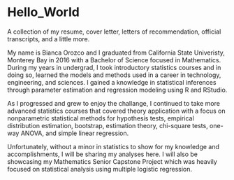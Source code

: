 # Hello_World
A collection of my resume, cover letter, letters of recommendation, official transcripts, and a little more.

My name is Bianca Orozco and I graduated from California State Univeristy, Monterey Bay in 2016 with a Bachelor of Science focused in Mathematics. During my years in undergrad, I took introductory statistics courses and in doing so, learned the models and methods used in a career in technology, engineering, and sciences. I gained a knowledge in statistical inferences through parameter estimation and regression modeling using R and RStudio. 

As I progressed and grew to enjoy the challange, I continued to take more advanced statistics courses that covered theory application with a focus on nonparametric statistical methods for hypothesis tests, empirical distribution estimation, bootstrap, estimation theory, chi-square tests, one-way ANOVA, and simple linear regression. 

Unfortunately, without a minor in statistics to show for my knowledge and accomplishments, I will be sharing my analyses here. I will also be showcasing my Mathematics Senior Capstone Project which was heavily focused on statistical analysis using multiple logistic regression. 
